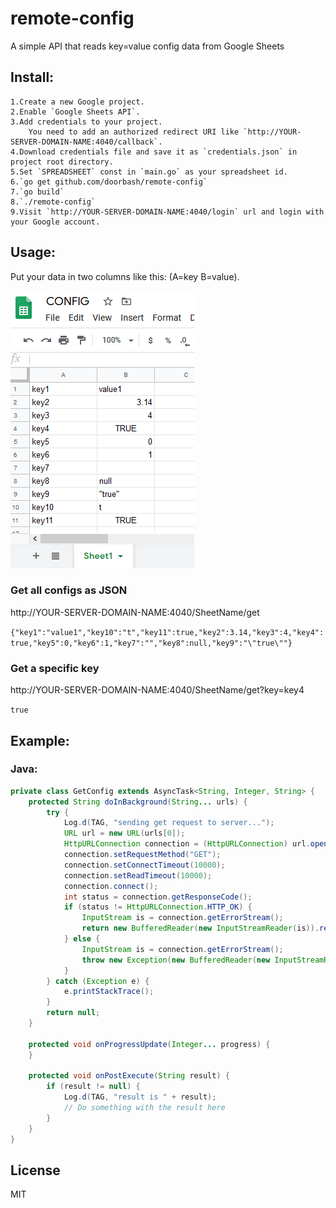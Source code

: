 # remote-config
A simple API that reads key=value config data from Google Sheets

## Install:

    1.Create a new Google project. 
    2.Enable `Google Sheets API`.
    3.Add credentials to your project.
        You need to add an authorized redirect URI like `http://YOUR-SERVER-DOMAIN-NAME:4040/callback`.
    4.Download credentials file and save it as `credentials.json` in project root directory.
    5.Set `SPREADSHEET` const in `main.go` as your spreadsheet id.
    6.`go get github.com/doorbash/remote-config`
    7.`go build`
    8.`./remote-config`
    9.Visit `http://YOUR-SERVER-DOMAIN-NAME:4040/login` url and login with your Google account.

## Usage:

Put your data in two columns like this: (A=key B=value).

<img src="https://github.com/doorbash/remote-config/blob/master/screenshot.png?raw=true" />

### Get all configs as JSON

http://YOUR-SERVER-DOMAIN-NAME:4040/SheetName/get


`{"key1":"value1","key10":"t","key11":true,"key2":3.14,"key3":4,"key4":true,"key5":0,"key6":1,"key7":"","key8":null,"key9":"\"true\""}`

### Get a specific key

http://YOUR-SERVER-DOMAIN-NAME:4040/SheetName/get?key=key4
    
`true`

## Example:

### Java:

```java
private class GetConfig extends AsyncTask<String, Integer, String> {
    protected String doInBackground(String... urls) {
        try {
            Log.d(TAG, "sending get request to server...");
            URL url = new URL(urls[0]);
            HttpURLConnection connection = (HttpURLConnection) url.openConnection();
            connection.setRequestMethod("GET");
            connection.setConnectTimeout(10000);
            connection.setReadTimeout(10000);
            connection.connect();
            int status = connection.getResponseCode();
            if (status != HttpURLConnection.HTTP_OK) {
                InputStream is = connection.getErrorStream();
                return new BufferedReader(new InputStreamReader(is)).readLine();
            } else {
                InputStream is = connection.getErrorStream();
                throw new Exception(new BufferedReader(new InputStreamReader(is)).readLine());
            }
        } catch (Exception e) {
            e.printStackTrace();
        }
        return null;
    }

    protected void onProgressUpdate(Integer... progress) {
    }

    protected void onPostExecute(String result) {
        if (result != null) {
            Log.d(TAG, "result is " + result);
            // Do something with the result here
        }
    }
}
```

## License

MIT